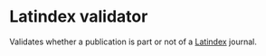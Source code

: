 # Latindex validator

Validates whether a publication is part or not of a [Latindex](http://www.latindex.org) journal.
